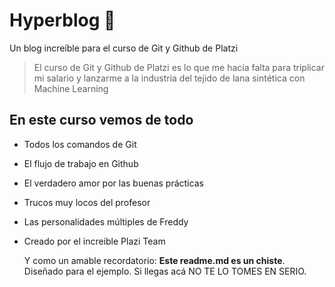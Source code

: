 # Hyperblog 💚

Un blog increíble para el curso de Git y Github de Platzi

> El curso de Git y Github de Platzi es lo que me hacía falta para triplicar mi salario y lanzarme a la industria del tejido de lana sintética con Machine Learning

## En este curso vemos de todo

- Todos los comandos de Git
- El flujo de trabajo en Github
- El verdadero amor por las buenas prácticas
- Trucos muy locos del profesor
- Las personalidades múltiples de Freddy
- Creado por el increible Plazi Team

  Y como un amable recordatorio: **Este readme.md es un chiste**. Diseñado para el ejemplo. Si llegas acá NO TE LO TOMES EN SERIO.

